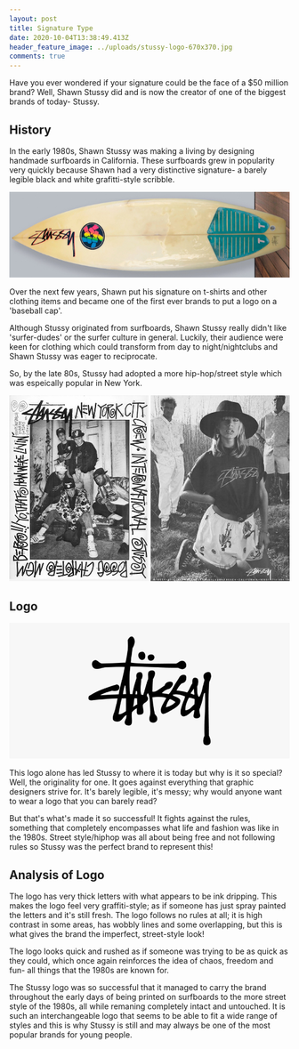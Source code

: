 ```yaml
---
layout: post
title: Signature Type
date: 2020-10-04T13:38:49.413Z
header_feature_image: ../uploads/stussy-logo-670x370.jpg
comments: true
---
```

Have you ever wondered if your signature could be the face of a $50 million brand? Well, Shawn Stussy did and is now the creator of one of the biggest brands of today- Stussy.

## History

In the early 1980s, Shawn Stussy was making a living by designing handmade surfboards in California. These surfboards grew in popularity very quickly because Shawn had a very distinctive signature- a barely legible black and white grafitti-style scribble.

![Stussy Surfboard by Surfboardhoard.com](../uploads/stussy-1.jpg "Stussy Surfboard by Surfboardhoard.com")

Over the next few years, Shawn put his signature on t-shirts and other clothing items and became one of the first ever brands to put a logo on a 'baseball cap'. 

Although Stussy originated from surfboards, Shawn Stussy really didn't like 'surfer-dudes' or the surfer culture in general. Luckily, their audience were keen for clothing which could transform from day to night/nightclubs and Shawn Stussy was eager to reciprocate.

So, by the late 80s, Stussy had adopted a more hip-hop/street style which was espeically popular in New York. 

![Image by Goodhoodstore.com](../uploads/stussy_vintage_advert_double_2_v2.jpg "Image by Goodhoodstore.com")

## Logo 

![](../uploads/stussy-logo.png)

This logo alone has led Stussy to where it is today but why is it so special? Well, the originality for one. It goes against everything that graphic designers strive for. It's barely legible, it's messy; why would anyone want to wear a logo that you can barely read? 

But that's what's made it so successful! It fights against the rules, something that completely encompasses what life and fashion was like in the 1980s. Street style/hiphop was all about being free and not following rules so Stussy was the perfect brand to represent this!

## Analysis of Logo

The logo has very thick letters with what appears to be ink dripping. This makes the logo feel very graffiti-style; as if someone has just spray painted the letters and it's still fresh. The logo follows no rules at all; it is high contrast in some areas, has wobbly lines and some overlapping, but this is what gives the brand the imperfect, street-style look!

The logo looks quick and rushed as if someone was trying to be as quick as they could, which once again reinforces the idea of chaos, freedom and fun- all things that the 1980s are known for.

The Stussy logo was so successful that it managed to carry the brand throughout the early days of being printed on surfboards to the more street style of the 1980s, all while remaning completely intact and untouched. It is such an interchangeable logo that seems to be able to fit a wide range of styles and this is why Stussy is still and may always be one of the most popular brands for young people.